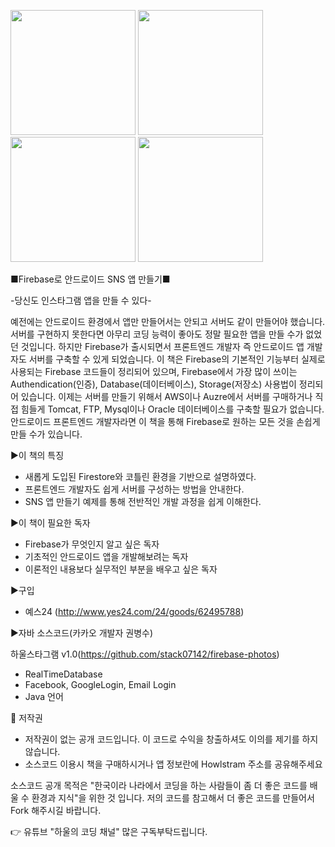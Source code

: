 <img src=https://github.com/you6878/howlstagram/blob/master/images/intro.png width="200"> <img src=https://github.com/you6878/howlstagram/blob/master/images/main.png width="200"> <img src=https://github.com/you6878/howlstagram/blob/master/images/userpage.png width="200"> <img src=https://github.com/you6878/howlstagram/blob/master/images/detailpage.png width="200">


■Firebase로 안드로이드 SNS 앱 만들기■

-당신도 인스타그램 앱을 만들 수 있다-

예전에는 안드로이드 환경에서 앱만 만들어서는 안되고 서버도 같이 만들어야 했습니다. 서버를 구현하지 못한다면 아무리 코딩 능력이 좋아도 정말 필요한 앱을 만들 수가 없었던 것입니다. 하지만 Firebase가 출시되면서 프론트엔드 개발자 즉 안드로이드 앱 개발자도 서버를 구축할 수 있게 되었습니다.
이 책은 Firebase의 기본적인 기능부터 실제로 사용되는 Firebase 코드들이 정리되어 있으며, Firebase에서 가장 많이 쓰이는 Authendication(인증), Database(데이터베이스), Storage(저장소) 사용법이 정리되어 있습니다.
이제는 서버를 만들기 위해서 AWS이나 Auzre에서 서버를 구매하거나 직접 힘들게 Tomcat, FTP, Mysql이나 Oracle 데이터베이스를 구축할 필요가 없습니다. 안드로이드 프론트엔드 개발자라면 이 책을 통해 Firebase로 원하는 모든 것을 손쉽게 만들 수가 있습니다.

▶이 책의 특징
- 새롭게 도입된 Firestore와 코틀린 환경을 기반으로 설명하였다. 
- 프론트엔드 개발자도 쉽게 서버를 구성하는 방법을 안내한다. 
- SNS 앱 만들기 예제를 통해 전반적인 개발 과정을 쉽게 이해한다.

▶이 책이 필요한 독자
- Firebase가 무엇인지 알고 싶은 독자 
- 기초적인 안드로이드 앱을 개발해보려는 독자 
- 이론적인 내용보다 실무적인 부분을 배우고 싶은 독자

▶구입
- 예스24 (http://www.yes24.com/24/goods/62495788)

▶자바 소스코드(카카오 개발자 권병수)

하울스타그램 v1.0(https://github.com/stack07142/firebase-photos)
 - RealTimeDatabase
 - Facebook, GoogleLogin, Email Login
 - Java 언어
 
📖 저작권

 - 저작권이 없는 공개 코드입니다. 이 코드로 수익을 창출하셔도 이의를 제기를 하지 않습니다. 
 - 소스코드 이용시 책을 구매하시거나 앱 정보란에 Howlstram 주소를 공유해주세요
 
 
소스코드 공개 목적은 "한국이라 나라에서 코딩을 하는 사람들이 좀 더 좋은 코드를 배울 수 환경과 지식"을 위한 것 입니다.
저의 코드를 참고해서 더 좋은 코드를 만들어서 Fork 해주시길 바랍니다.

👉 유튜브 "하울의 코딩 채널" 많은 구독부탁드립니다.
 
 
